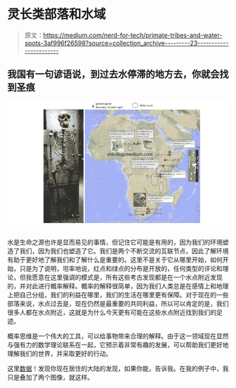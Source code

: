 # 灵长类部落和水域

> 原文：<https://medium.com/nerd-for-tech/primate-tribes-and-water-spots-3af996f26598?source=collection_archive---------23----------------------->

## 我国有一句谚语说，到过去水停滞的地方去，你就会找到圣痕

![](img/fbd3996aff756046dc196b9774f2ec24.png)

水是生命之源也许是显而易见的事情，但记住它可能是有用的，因为我们的环境塑造了我们，因为我们也塑造了它。我们是两个不断交流的互联节点，因此了解环境有助于更好地了解我们和了解什么是重要的。这里不是关于它从哪里开始，如何开始，只是为了说明，坦率地说，红点和绿点的分布是开放的，任何类型的评论和理论，但我愿意在这里强调的模式是，所有这些考古发现都是在一个水点附近发现的，并对此进行概率解释。概率的解释很简单，因为我们人类总是在感情上和地理上把自己分组，我们的利益在哪里，我们的生活在哪里更有保障。对于现在的一些部落来说，水点过去是，现在仍然是最重要的共同利益，所以可以肯定的是，我们很多人都在水点附近，这就是为什么今天更有可能在这些水点附近找到我们的足迹。

概率思维是一个伟大的工具，可以给事物带来合理的解释。由于这一领域现在显然与强有力的数学理论联系在一起，它预示着非常有趣的发展，可以帮助我们更好地理解我们的世界，并采取更好的行动。

这里[数据](https://fr.wikipedia.org/wiki/Liste_de_fossiles_d%27hominid%C3%A9s)！发现你现在居住的大陆的发现，如果你能，告诉我。在我的例子中，我只是叠加了两个图像，就这样。